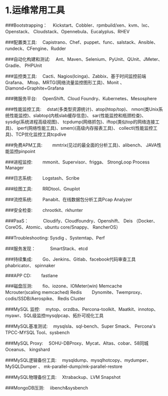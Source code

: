# 1.运维常用工具

###Bootstrapping： 
Kickstart、Cobbler、rpmbuild/xen、kvm、lxc、
Openstack、 Cloudstack、Opennebula、Eucalyplus、RHEV

###配置类工具: 
Capistrano、Chef、puppet、func、salstack、Ansible、
rundeck、CFengine、Rudder

###自动化构建和测试: 
Ant、Maven、Selenium、PyUnit、QUnit、JMeter、Gradle、
PHPUnit

###监控类工具: 
Cacti、Nagios(Icinga)、Zabbix、基于时间监控前端Grafana、
Mtop、MRTG(网络流量监控图形工具)、Monit 、
Diamond+Graphite+Grafana

###微服务平台: 
OpenShift、Cloud Foundry、Kubernetes、Mesosphere

###性能监控工具: 
dstat(多类型资源统计)、atop(htop/top)、
nmon(类Unix系统性能监控)、slabtop(内核slab缓存信息)、
sar(性能监控和瓶颈检查)、sysdig(系统进程高级视图)、
tcpdump(网络抓包)、iftop(类似top的网络连接工具)、
iperf(网络性能工具)、smem)(高级内存报表工具)、
collectl(性能监控工具)、TCP优化监控工具tcpdive

###免费APM工具:  
mmtrix(见过的最全面的分析工具)、alibench、
JAVA性能监控pinpoint

###进程监控:  
mmonit、Supervisor、frigga、 
StrongLoop Process Manager

###日志系统:  
Logstash、Scribe

###绘图工具:  
RRDtool、Gnuplot

###流控系统:  
Panabit、在线数据包分析工具Pcap Analyzer

###安全检查:  
chrootkit、rkhunter

###PaaS：   
Cloudify、Cloudfoundry、Openshift、
Deis （Docker、CoreOS、Atomic、ubuntu core/Snappy、
RancherOS）

###Troubleshooting:
Sysdig 、Systemtap、Perf

###服务发现：   
SmartStack、etcd

###持续集成:  
Go、Jenkins、Gitlab、facebook代码审查工具phabricator、
spinnaker

###APP CD:  
fastlane

###磁盘压测:  
fio、iozone、IOMeter(win)
Memcache  
Mcrouter(scaling memcached)
Redis  
Dynomite、Twemproxy、codis/SSDB/Aerospike、
Redis Cluster

###MySQL 监控: 
mytop、orzdba、Percona-toolkit、Maatkit、innotop、
myawr、SQL级监控mysqlpcap、拓扑可视化工具

###MySQL基准测试: 
mysqlsla、sql-bench、Super Smack、
Percona's TPCC-MYSQL Tool、sysbench

###MySQL Proxy: 
SOHU-DBProxy、Mycat、Altas、cobar、58同城Oceanus、
kingshard

###MySQL逻辑备份工具: 
mysqldump、mysqlhotcopy、mydumper、MySQLDumper 、
mk-parallel-dump/mk-parallel-restore

###MySQL物理备份工具: 
Xtrabackup、LVM Snapshot

###MongoDB压测: 
iibench&sysbench
